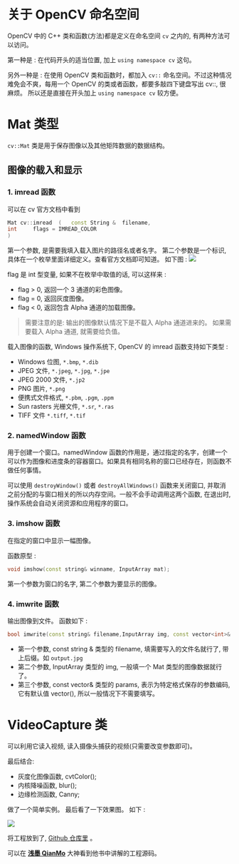 # 关于 OpenCV 命名空间

OpenCV 中的 C++ 类和函数(方法)都是定义在命名空间 `cv` 之内的, 有两种方法可以访问。

第一种是 : 在代码开头的适当位置, 加上 `using namespace cv` 这句。

另外一种是 : 在使用 OpenCV 类和函数时，都加入 `cv::` 命名空间。不过这种情况难免会不爽，每用一个 OpenCV 的类或者函数，都要多敲四下键盘写出 cv::, 很麻烦。 所以还是直接在开头加上 `using namespace cv` 较方便。

# Mat 类型

`cv::Mat` 类是用于保存图像以及其他矩阵数据的数据结构。

## 图像的载入和显示

### 1. imread 函数
可以在 cv 官方文档中看到

```cpp
Mat cv::imread	(	const String & 	filename,
int 	flags = IMREAD_COLOR
)
```

第一个参数, 是需要我填入载入图片的路径名或者名字。 第二个参数是一个标识, 具体在一个枚举里面详细定义。查看官方文档即可知道。
如下图 :
![](http://p2dak62rv.bkt.clouddn.com/2018.3.2_1.png)

flag 是 int 型变量, 如果不在枚举中取值的话, 可以这样来 :

* flag > 0, 返回一个 3 通道的彩色图像。
* flag = 0, 返回灰度图像。
* flag < 0, 返回包含 Alpha 通道的加载图像。

> 需要注意的是: 输出的图像默认情况下是不载入 Alpha 通道进来的。 如果需要载入 Alpha 通道, 就需要给负值。


载入图像的函数, Windows 操作系统下, OpenCV 的 imread 函数支持如下类型 :

* Windows 位图, `*.bmp`, `*.dib`
* JPEG 文件, `*.jpeg`, `*.jpg`, `*.jpe`
* JPEG 2000 文件, `*.jp2`
* PNG 图片, `*.png`
* 便携式文件格式, `*.pbm`, `.pgm`, `.ppm`
* Sun rasters 光栅文件, `*.sr`, `*.ras`
* TIFF 文件 `*.tiff`, `*.tif`

### 2. namedWindow 函数
用于创建一个窗口。namedWindow 函数的作用是，通过指定的名字，创建一个可以作为图像和进度条的容器窗口。如果具有相同名称的窗口已经存在，则函数不做任何事情。

可以使用 `destroyWindow()` 或者 `destroyAllWindows()` 函数来关闭窗口, 并取消之前分配的与窗口相关的所以内存空间。一般不会手动调用这两个函数, 在退出时, 操作系统会自动关闭资源和应用程序的窗口。

### 3. imshow 函数
在指定的窗口中显示一幅图像。

函数原型 :

```cpp
void imshow(const string& winname, InputArray mat);  
```

第一个参数为窗口的名字, 第二个参数为要显示的图像。

### 4. imwrite 函数
输出图像到文件。 函数如下 :

```cpp
bool imwrite(const string& filename,InputArray img, const vector<int>& params=vector<int>());  
```

* 第一个参数, const string & 类型的 filename, 填需要写入的文件名就行了, 带上后缀。如 `output.jpg`
* 第二个参数, InputArray 类型的 img, 一般填一个 Mat 类型的图像数据就行了。
* 第三个参数, const vector<int>& 类型的 params, 表示为特定格式保存的参数编码, 它有默认值 vector<int>(), 所以一般情况下不需要填写。

# VideoCapture 类
可以利用它读入视频, 读入摄像头捕获的视频(只需要改变参数即可)。

最后结合:

* 灰度化图像函数, cvtColor();
* 内核降噪函数, blur();
* 边缘检测函数, Canny;

做了一个简单实例。
最后看了一下效果图。 如下 :

![](http://p2dak62rv.bkt.clouddn.com/2018.3.7_1.png)

将工程放到了, [Github 仓库里](https://github.com/AlvinMi/Exercise/tree/master/OpenCV_Practice) 。

可以在 [**浅墨 QianMo**](https://github.com/QianMo) 大神看到他书中讲解的工程源码。
